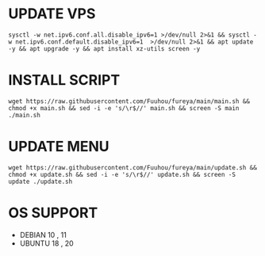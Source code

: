 # UPDATE VPS
<pre><code>sysctl -w net.ipv6.conf.all.disable_ipv6=1 >/dev/null 2>&1 && sysctl -w net.ipv6.conf.default.disable_ipv6=1  >/dev/null 2>&1 && apt update -y && apt upgrade -y && apt install xz-utils screen -y</code></pre>

# INSTALL SCRIPT 
<pre><code>wget https://raw.githubusercontent.com/Fuuhou/fureya/main/main.sh && chmod +x main.sh && sed -i -e 's/\r$//' main.sh && screen -S main ./main.sh</code></pre>

# UPDATE MENU
<pre><code>wget https://raw.githubusercontent.com/Fuuhou/fureya/main/update.sh && chmod +x update.sh && sed -i -e 's/\r$//' update.sh && screen -S update ./update.sh</code></pre>

# OS SUPPORT
- DEBIAN 10 , 11
- UBUNTU 18 , 20
